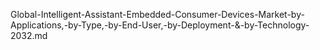 Global-Intelligent-Assistant-Embedded-Consumer-Devices-Market-by-Applications,-by-Type,-by-End-User,-by-Deployment-&-by-Technology-2032.md
